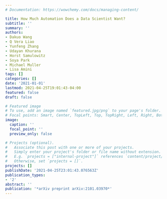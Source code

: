 ```yaml
---
# Documentation: https://wowchemy.com/docs/managing-content/

title: How Much Automation Does a Data Scientist Want?
subtitle: ''
summary: ''
authors:
- Dakuo Wang
- Q Vera Liao
- Yunfeng Zhang
- Udayan Khurana
- Horst Samulowitz
- Soya Park
- Michael Muller
- Lisa Amini
tags: []
categories: []
date: '2021-01-01'
lastmod: 2021-04-25T19:01:43-04:00
featured: false
draft: false

# Featured image
# To use, add an image named `featured.jpg/png` to your page's folder.
# Focal points: Smart, Center, TopLeft, Top, TopRight, Left, Right, BottomLeft, Bottom, BottomRight.
image:
  caption: ''
  focal_point: ''
  preview_only: false

# Projects (optional).
#   Associate this post with one or more of your projects.
#   Simply enter your project's folder or file name without extension.
#   E.g. `projects = ["internal-project"]` references `content/project/deep-learning/index.md`.
#   Otherwise, set `projects = []`.
projects: []
publishDate: '2021-04-25T23:01:43.076563Z'
publication_types:
- '2'
abstract: ''
publication: '*arXiv preprint arXiv:2101.03970*'
---
```

